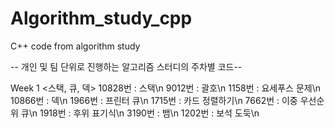 # Algorithm_study_cpp
C++ code from algorithm study

-- 개인 및 팀 단위로 진행하는 알고리즘 스터디의 주차별 코드--

Week 1  <스택, 큐, 덱>
  10828번  : 스택\n
  9012번   : 괄호\n
  1158번   : 요세푸스 문제\n
  10866번  : 덱\n
  1966번   : 프린터 큐\n
  1715번   : 카드 정렬하기\n
  7662번   : 이중 우선순위 큐\n
  1918번   : 후위 표기식\n
  3190번   : 뱀\n
  1202번   : 보석 도둑\n
